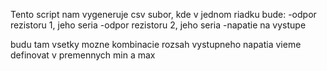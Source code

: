 Tento script nam vygeneruje csv subor, kde v jednom riadku bude:
-odpor rezistoru 1, jeho seria 
-odpor rezistoru 2, jeho seria
-napatie na vystupe

budu tam vsetky mozne kombinacie
rozsah vystupneho napatia vieme definovat v premennych min a max

